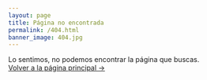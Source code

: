 ```yaml
---
layout: page
title: Página no encontrada
permalink: /404.html
banner_image: 404.jpg
---
```


Lo sentimos, no podemos encontrar la página que buscas. <br />
<a class="error-link" href="{{ site.baseurl }}/">Volver a la página principal &rarr;</a>

